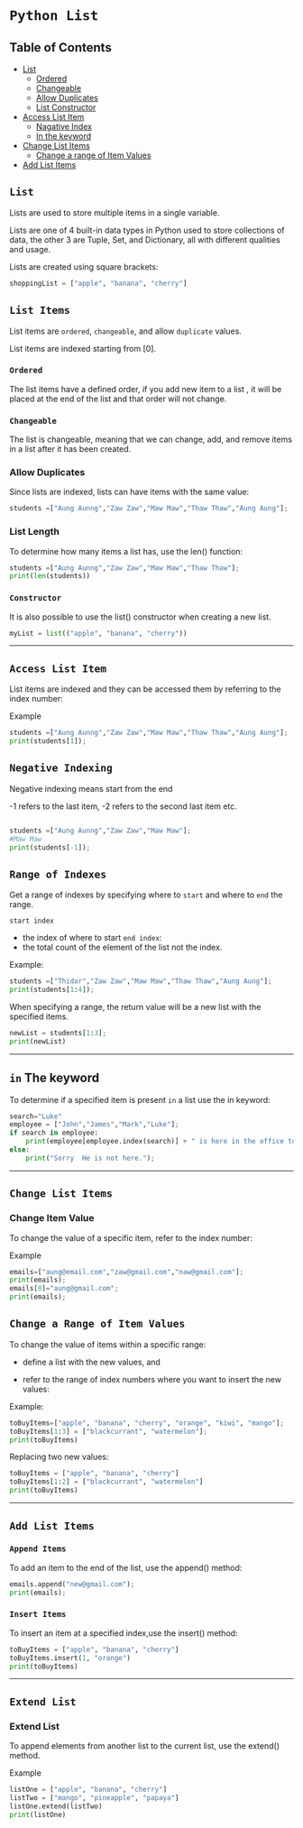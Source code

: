 # **`Python List`**

## Table of Contents
- [List](#list)
    - [Ordered](#ordered)
    - [Changeable](#changeable)
    - [Allow Duplicates](#allow-duplicates)
    - [List Constructor](#constructor)
- [Access List Item](#access-list-item)
    - [Nagative Index](#negative-indexing)
    - [In the keyword](#in-the-keyword)
- [Change List Items](#change-list-items)
    - [Change a range of Item Values](#change-a-range-of-item-values)
- [Add List Items](#)

## **`List`**

Lists are used to store multiple items in a single variable.

Lists are one of 4 built-in data types in Python used to store collections of data, the other 3 are Tuple, Set, and Dictionary, all with different qualities and usage.

Lists are created using square brackets:

```py
shoppingList = ["apple", "banana", "cherry"]
```

## **`List Items`**

List items are `ordered`, `changeable`, and allow `duplicate` values.

List items are indexed starting from [0].


### **`Ordered`**

The list items have a defined order,
if you add new item to a list , it will be placed at the end of the list  and that order will not change.


### **`Changeable`**

The list is changeable, meaning that we can change, add, and remove items in a list after it has been created.



### **Allow Duplicates**
Since lists are indexed, lists can have items with the same value:

```py
students =["Aung Aunng","Zaw Zaw","Maw Maw","Thaw Thaw","Aung Aung"];
```

### **List Length**

To determine how many items a list has, use the len() function:
```py
students =["Aung Aunng","Zaw Zaw","Maw Maw","Thaw Thaw"];
print(len(students))
```

### **`Constructor`**

It is also possible to use the list() constructor when creating a new list.


```py
myList = list(("apple", "banana", "cherry")) 
```

---

## **`Access List Item`**

List items are indexed and they can be  accessed them by referring to the index number:

Example
```py
students =["Aung Aunng","Zaw Zaw","Maw Maw","Thaw Thaw","Aung Aung"];
print(students[1]);
```

## **`Negative Indexing`**

Negative indexing means start from the end

-1 refers to the last item, -2 refers to the second last item etc.

```py

students =["Aung Aunng","Zaw Zaw","Maw Maw"];
#Maw Maw
print(students[-1]); 
```

## **`Range of Indexes`**

Get a range of indexes by specifying where to `start` and where to `end` the range.

`start index` 
- the index of where to start
`end index`:
- the total count of the element of the list not the index.


Example:
```py
students =["Thidar","Zaw Zaw","Maw Maw","Thaw Thaw","Aung Aung"];
print(students[1:4]);
```


When specifying a range, the return value will be a new list with the specified items.

```py
newList = students[1:3];
print(newList)
```


---
## **`in` The keyword**

To determine if a specified item is present `in` a list use the in keyword:

```py
search="Luke"
employee = ["John","James","Mark","Luke"];
if search in employee:
    print(employee[employee.index(search)] + " is here in the office today.");
else:
    print("Sorry  He is not here.");
```

---
## **`Change List Items`**

### Change Item Value

To change the value of a specific item, refer to the index number:

Example
```py
emails=["aung@email.com","zaw@gmail.com","naw@gmail.com"];
print(emails);
emails[0]="aung@gmail.com";
print(emails);
```

## **`Change a Range of Item Values`**

To change the value of items within a specific range:

- define a list with the new values, and 

- refer to the range of index numbers where you want to insert the new values:

Example:
```py
toBuyItems=["apple", "banana", "cherry", "orange", "kiwi", "mango"];
toBuyItems[1:3] = ["blackcurrant", "watermelon"];
print(toBuyItems)
```

Replacing  two new values:
```py
toBuyItems = ["apple", "banana", "cherry"]
toBuyItems[1:2] = ["blackcurrant", "watermelon"]
print(toBuyItems)
```

---

## **`Add List Items`**

### **`Append Items`**
To add an item to the end of the list, use the append() method:

```py
emails.append("new@gmail.com");
print(emails);
```


### **`Insert Items`**
To insert an item at a specified index,use the insert() method:

```py
toBuyItems = ["apple", "banana", "cherry"]
toBuyItems.insert(1, "orange")
print(toBuyItems)
```

---

## **`Extend List`**

### Extend List

To append elements from another list to the current list, use the extend() method.

Example
```py
listOne = ["apple", "banana", "cherry"]
listTwo = ["mango", "pineapple", "papaya"]
listOne.extend(listTwo)
print(listOne)
```